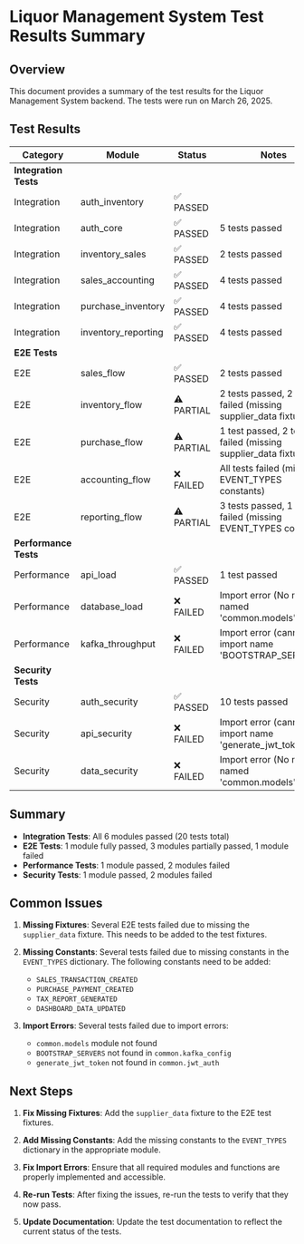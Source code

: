 # Liquor Management System Test Results Summary

## Overview

This document provides a summary of the test results for the Liquor Management System backend. The tests were run on March 26, 2025.

## Test Results

| Category | Module | Status | Notes |
|----------|--------|--------|-------|
| **Integration Tests** | | | |
| Integration | auth_inventory | ✅ PASSED | |
| Integration | auth_core | ✅ PASSED | 5 tests passed |
| Integration | inventory_sales | ✅ PASSED | 2 tests passed |
| Integration | sales_accounting | ✅ PASSED | 4 tests passed |
| Integration | purchase_inventory | ✅ PASSED | 4 tests passed |
| Integration | inventory_reporting | ✅ PASSED | 4 tests passed |
| **E2E Tests** | | | |
| E2E | sales_flow | ✅ PASSED | 2 tests passed |
| E2E | inventory_flow | ⚠️ PARTIAL | 2 tests passed, 2 tests failed (missing supplier_data fixture) |
| E2E | purchase_flow | ⚠️ PARTIAL | 1 test passed, 2 tests failed (missing supplier_data fixture) |
| E2E | accounting_flow | ❌ FAILED | All tests failed (missing EVENT_TYPES constants) |
| E2E | reporting_flow | ⚠️ PARTIAL | 3 tests passed, 1 test failed (missing EVENT_TYPES constant) |
| **Performance Tests** | | | |
| Performance | api_load | ✅ PASSED | 1 test passed |
| Performance | database_load | ❌ FAILED | Import error (No module named 'common.models') |
| Performance | kafka_throughput | ❌ FAILED | Import error (cannot import name 'BOOTSTRAP_SERVERS') |
| **Security Tests** | | | |
| Security | auth_security | ✅ PASSED | 10 tests passed |
| Security | api_security | ❌ FAILED | Import error (cannot import name 'generate_jwt_token') |
| Security | data_security | ❌ FAILED | Import error (No module named 'common.models') |

## Summary

- **Integration Tests**: All 6 modules passed (20 tests total)
- **E2E Tests**: 1 module fully passed, 3 modules partially passed, 1 module failed
- **Performance Tests**: 1 module passed, 2 modules failed
- **Security Tests**: 1 module passed, 2 modules failed

## Common Issues

1. **Missing Fixtures**: Several E2E tests failed due to missing the `supplier_data` fixture. This needs to be added to the test fixtures.

2. **Missing Constants**: Several tests failed due to missing constants in the `EVENT_TYPES` dictionary. The following constants need to be added:
   - `SALES_TRANSACTION_CREATED`
   - `PURCHASE_PAYMENT_CREATED`
   - `TAX_REPORT_GENERATED`
   - `DASHBOARD_DATA_UPDATED`

3. **Import Errors**: Several tests failed due to import errors:
   - `common.models` module not found
   - `BOOTSTRAP_SERVERS` not found in `common.kafka_config`
   - `generate_jwt_token` not found in `common.jwt_auth`

## Next Steps

1. **Fix Missing Fixtures**: Add the `supplier_data` fixture to the E2E test fixtures.

2. **Add Missing Constants**: Add the missing constants to the `EVENT_TYPES` dictionary in the appropriate module.

3. **Fix Import Errors**: Ensure that all required modules and functions are properly implemented and accessible.

4. **Re-run Tests**: After fixing the issues, re-run the tests to verify that they now pass.

5. **Update Documentation**: Update the test documentation to reflect the current status of the tests.
